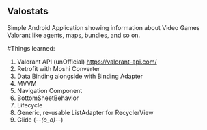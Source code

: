 ## Valostats
Simple Android Application showing information about Video Games Valorant like agents, maps, bundles, and so on.


#Things learned:
1. Valorant API (unOfficial) https://valorant-api.com/
2. Retrofit with Moshi Converter
3. Data Binding alongside with Binding Adapter
4. MVVM
5. Navigation Component
6. BottomSheetBehavior
7. Lifecycle
8. Generic, re-usable ListAdapter for RecyclerView
9. Glide (--_(o_o)_--)
